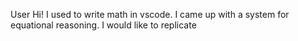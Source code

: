 

User
Hi! I used to write math in vscode. I came up with a system for equational reasoning. I would like to replicate 